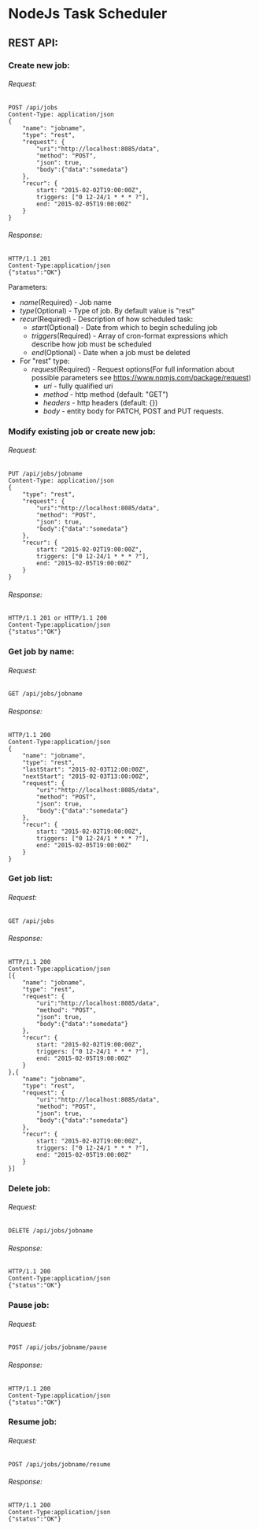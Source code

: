 ﻿# NodeJs Task Scheduler

## REST API:

### Create new job:

###### Request:
```
POST /api/jobs
Content-Type: application/json
{
	"name": "jobname",
	"type": "rest",
	"request": {
		"uri":"http://localhost:8085/data",
		"method": "POST",
		"json": true,
		"body":{"data":"somedata"}
	},
	"recur": {
		start: "2015-02-02T19:00:00Z",
		triggers: ["0 12-24/1 * * * ?"],
		end: "2015-02-05T19:00:00Z"
	}
}
```

###### Response:
```
HTTP/1.1 201
Content-Type:application/json
{"status":"OK"}
```


Parameters:
- *name*(Required) - Job name
- *type*(Optional) - Type of job.  By default value is "rest"
- *recur*(Required) - Description of how scheduled task:
	- *start*(Optional) - Date from which to begin scheduling job
	- *triggers*(Required) - Array of cron-format expressions which describe how job must be scheduled
	- *end*(Optional) - Date when a job must be deleted  
- For "rest" type:
	- *request*(Required) - Request options(For full information about possible parameters see https://www.npmjs.com/package/request)
		- *uri* - fully qualified uri
		- *method* - http method (default: "GET")
		- *headers* - http headers (default: {})
		- *body* - entity body for PATCH, POST and PUT requests. 


### Modify existing job or create new job:

###### Request:
```
PUT /api/jobs/jobname
Content-Type: application/json
{
	"type": "rest",
	"request": {
		"uri":"http://localhost:8085/data",
		"method": "POST",
		"json": true,
		"body":{"data":"somedata"}
	},
	"recur": {
		start: "2015-02-02T19:00:00Z",
		triggers: ["0 12-24/1 * * * ?"],
		end: "2015-02-05T19:00:00Z"
	}
}
```

###### Response:
```
HTTP/1.1 201 or HTTP/1.1 200 
Content-Type:application/json
{"status":"OK"}
```


### Get job by name:

###### Request:
```
GET /api/jobs/jobname
```

###### Response:
```
HTTP/1.1 200
Content-Type:application/json
{
	"name": "jobname",
	"type": "rest",
	"lastStart": "2015-02-03T12:00:00Z",
	"nextStart": "2015-02-03T13:00:00Z",
	"request": {
		"uri":"http://localhost:8085/data",
		"method": "POST",
		"json": true,
		"body":{"data":"somedata"}
	},
	"recur": {
		start: "2015-02-02T19:00:00Z",
		triggers: ["0 12-24/1 * * * ?"],
		end: "2015-02-05T19:00:00Z"
	}
}
```

### Get job list:

###### Request:
```
GET /api/jobs
```

###### Response:
```
HTTP/1.1 200
Content-Type:application/json
[{
	"name": "jobname",
	"type": "rest",
	"request": {
		"uri":"http://localhost:8085/data",
		"method": "POST",
		"json": true,
		"body":{"data":"somedata"}
	},
	"recur": {
		start: "2015-02-02T19:00:00Z",
		triggers: ["0 12-24/1 * * * ?"],
		end: "2015-02-05T19:00:00Z"
	}
},{
	"name": "jobname",
	"type": "rest",
	"request": {
		"uri":"http://localhost:8085/data",
		"method": "POST",
		"json": true,
		"body":{"data":"somedata"}
	},
	"recur": {
		start: "2015-02-02T19:00:00Z",
		triggers: ["0 12-24/1 * * * ?"],
		end: "2015-02-05T19:00:00Z"
	}
}]
```


### Delete job:

###### Request:
```
DELETE /api/jobs/jobname
```

###### Response:
```
HTTP/1.1 200
Content-Type:application/json
{"status":"OK"}
```


### Pause job:

###### Request:
```
POST /api/jobs/jobname/pause
```

###### Response:
```
HTTP/1.1 200
Content-Type:application/json
{"status":"OK"}
```


### Resume job:

###### Request:
```
POST /api/jobs/jobname/resume
```

###### Response:
```
HTTP/1.1 200
Content-Type:application/json
{"status":"OK"}
```

